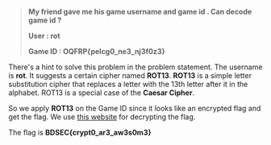 >**My friend gave me his game username and game id . Can decode game id ?**
>
>**User : rot**
>
>**Game ID : OQFRP{pelcg0_ne3_nj3f0z3}**

There's a hint to solve this problem in the problem statement. The username is **rot**. It suggests a certain cipher named **ROT13**. **ROT13** is a simple letter substitution cipher that replaces a letter with the 13th letter after it in the alphabet. ROT13 is a special case of the **Caesar Cipher**.

So we apply **ROT13** on the Game ID since it looks like an encrypted flag and get the flag. We use [this website](https://rot13.com/) for decrypting the flag.

The flag is **BDSEC{crypt0_ar3_aw3s0m3}**